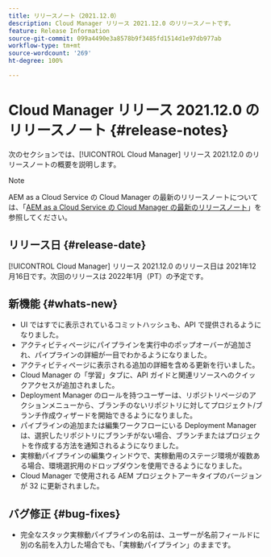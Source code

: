 ```yaml
---
title: リリースノート（2021.12.0）
description: Cloud Manager リリース 2021.12.0 のリリースノートです。
feature: Release Information
source-git-commit: 099a4490e3a8578b9f3485fd1514d1e97db977ab
workflow-type: tm+mt
source-wordcount: '269'
ht-degree: 100%

---
```


# Cloud Manager リリース 2021.12.0 のリリースノート {#release-notes}

次のセクションでは、[!UICONTROL Cloud Manager] リリース 2021.12.0 のリリースノートの概要を説明します。

>[!NOTE]
>
>AEM as a Cloud Service の Cloud Manager の最新のリリースノートについては、「[AEM as a Cloud Service の Cloud Manager の最新のリリースノート](https://experienceleague.adobe.com/docs/experience-manager-cloud-service/content/implementing/using-cloud-manager/release-notes-cloud-manager/release-notes-cm-current.html?lang=ja)」を参照してください。

## リリース日 {#release-date}

[!UICONTROL Cloud Manager] リリース 2021.12.0 のリリース日は 2021年12月16日です。次回のリリースは 2022年1月（PT）の予定です。

## 新機能 {#whats-new}

* UI ではすでに表示されているコミットハッシュも、API で提供されるようになりました。
* アクティビティページにパイプラインを実行中のポップオーバーが追加され、パイプラインの詳細が一目でわかるようになりました。
* アクティビティページに表示される追加の詳細を含める更新を行いました。
* Cloud Manager の「学習」タブに、API ガイドと関連リソースへのクイックアクセスが追加されました。
* Deployment Manager のロールを持つユーザーは、リポジトリページのアクションメニューから、ブランチのないリポジトリに対してプロジェクト/ブランチ作成ウィザードを開始できるようになりました。
* パイプラインの追加または編集ワークフローにいる Deployment Manager は、選択したリポジトリにブランチがない場合、ブランチまたはプロジェクトを作成する方法を通知されるようになりました。
* 実稼動パイプラインの編集ウィンドウで、実稼動用のステージ環境が複数ある場合、環境選択用のドロップダウンを使用できるようになりました。
* Cloud Manager で使用される AEM プロジェクトアーキタイプのバージョンが 32 に更新されました。

## バグ修正 {#bug-fixes}

* 完全なスタック実稼動パイプラインの名前は、ユーザーが名前フィールドに別の名前を入力した場合でも、「実稼動パイプライン」のままです。
